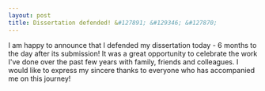 ```yaml
---
layout: post
title: Dissertation defended! &#127891; &#129346; &#127870;
---
```


I am happy to announce that I defended my dissertation today - 6 months to the day after its submission!
It was a great opportunity to celebrate the work I've done over the past few years with family, friends and colleagues.
I would like to express my sincere thanks to everyone who has accompanied me on this journey!
